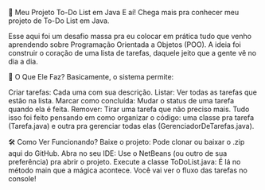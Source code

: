 🚀 Meu Projeto To-Do List em Java
E aí! Chega mais pra conhecer meu projeto de To-Do List em Java.

Esse aqui foi um desafio massa pra eu colocar em prática tudo que venho aprendendo sobre Programação Orientada a Objetos (POO). A ideia foi construir o coração de uma lista de tarefas, daquele jeito que a gente vê no dia a dia.

🎯 O Que Ele Faz?
Basicamente, o sistema permite:

Criar tarefas: Cada uma com sua descrição.
Listar: Ver todas as tarefas que estão na lista.
Marcar como concluída: Mudar o status de uma tarefa quando ela é feita.
Remover: Tirar uma tarefa que não preciso mais.
Tudo isso foi feito pensando em como organizar o código: uma classe pra tarefa (Tarefa.java) e outra pra gerenciar todas elas (GerenciadorDeTarefas.java).

🛠️ Como Ver Funcionando?
Baixe o projeto: Pode clonar ou baixar o .zip aqui do GitHub.
Abra no seu IDE: Use o NetBeans (ou outro de sua preferência) pra abrir o projeto.
Execute a classe ToDoList.java: É lá no método main que a mágica acontece. Você vai ver o fluxo das tarefas no console!
